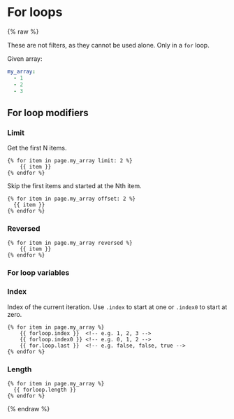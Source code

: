 # For loops

{% raw %}

These are not filters, as they cannot be used alone. Only in a `for` loop.

Given array:

```yaml
my_array:
  - 1
  - 2
  - 3
```


## For loop modifiers

### Limit

Get the first N items.

```liquid
{% for item in page.my_array limit: 2 %}
    {{ item }}
{% endfor %}
```

Skip the first items and started at the Nth item.

```liquid
{% for item in page.my_array offset: 2 %}
  {{ item }}
{% endfor %}
```

### Reversed

```liquid
{% for item in page.my_array reversed %}
    {{ item }}
{% endfor %}
```


### For loop variables

### Index

Index of the current iteration. Use `.index` to start at one or `.index0` to start at zero.

```liquid
{% for item in page.my_array %}
    {{ forloop.index }}  <!-- e.g. 1, 2, 3 -->
    {{ forloop.index0 }} <!-- e.g. 0, 1, 2 -->
    {{ for.loop.last }}  <!-- e.g. false, false, true -->
{% endfor %}
```

### Length

```liquid
{% for item in page.my_array %}
  {{ forloop.length }}
{% endfor %}
```

{% endraw %}
